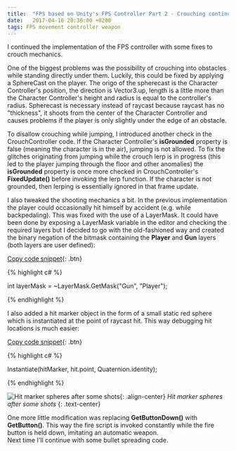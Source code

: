 ```yaml
---
title:  "FPS based on Unity's FPS Controller Part 2 - Crouching continued + shooting tweaks"
date:   2017-04-16 20:30:00 +0200
tags: FPS movement controller weapon
---
```

I continued the implementation of the FPS controller with some fixes to crouch mechanics.
<!--more-->
One of the biggest problems was the possibility of crouching into obstacles while standing directly under them. Luckily, this could be fixed by applying a SphereCast on the player. The origo of the spherecast is the Character Controller's position, the direction is Vector3.up, length is a little more than the Character Controller's height and radius is equal to the controller's radius. Spherecast is necessary instead of raycast because raycast has no "thickness", it shoots from the center of the Character Controller and causes problems if the player is only slightly under the edge of an obstacle.

To disallow crouching while jumping, I introduced another check in the CrouchController code. If the Character Controller's **isGrounded** property is false (meaning the character is in the air), jumping is not allowed. To fix the glitches originating from jumping while the crouch lerp is in progress (this led to the player jumping through the floor and other anomalies) the **isGrounded** property is once more checked in CrouchController's **FixedUpdate()** before invoking the lerp function. If the character is not grounded, then lerping is essentially ignored in that frame update.

I also tweaked the shooting mechanics a bit. In the previous implementation the player could occasionally hit himself by accident (e.g. while backpedaling). This was fixed with the use of a LayerMask. It could have been done by exposing a LayerMask variable in the editor and checking the required layers but I decided to go with the old-fashioned way and created the binary negation of the bitmask containing the **Player** and **Gun** layers (both layers are user defined):

[Copy code snippet](#link){: .btn}  

{% highlight c# %}

int layerMask = ~LayerMask.GetMask("Gun", "Player");

{% endhighlight %}

I also added a hit marker object in the form of a small static red sphere which is instantiated at the point of raycast hit. This way debugging hit locations is much easier:

[Copy code snippet](#link){: .btn}  

{% highlight c# %}

Instantiate(hitMarker, hit.point, Quaternion.identity);   

{% endhighlight %}   


![Hit marker spheres after some shots]({{site.url}}/assets/images/red-hit-markers.PNG){: .align-center}
*Hit marker spheres after some shots*
{: .text-center}

One more little modification was replacing **GetButtonDown()** with **GetButton()**. This way the fire script is invoked constantly while the fire button is held down, imitating an automatic weapon.   
Next time I'll continue with some bullet spreading code.